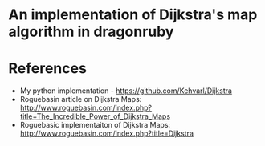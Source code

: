 # An implementation of Dijkstra's map algorithm in dragonruby

# References
* My python implementation - https://github.com/Kehvarl/Dijkstra
* Roguebasin article on Dijkstra Maps: http://www.roguebasin.com/index.php?title=The_Incredible_Power_of_Dijkstra_Maps
* Roguebasic implementaiton of Dijkstra Maps: http://www.roguebasin.com/index.php?title=Dijkstra
